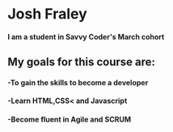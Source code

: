 # Josh Fraley
#### I am a student in Savvy Coder's March cohort

## My goals for this course are:
#### -To gain the skills to become a developer
#### -Learn HTML,CSS< and Javascript
#### -Become fluent in Agile and SCRUM

